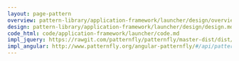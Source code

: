 ```yaml
---
layout: page-pattern
overview: pattern-library/application-framework/launcher/design/overview.md
design: pattern-library/application-framework/launcher/design/design.md
code_html: code/application-framework/launcher/code.md
impl_jquery: https://rawgit.com/patternfly/patternfly/master-dist/dist/tests/application-launcher.html
impl_angular: http://www.patternfly.org/angular-patternfly/#/api/patternfly.navigation.component:pfApplicationLauncher
---
```

